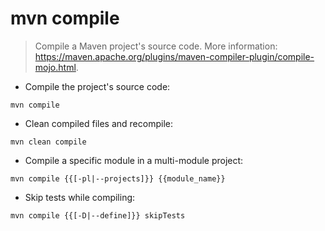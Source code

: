 # mvn compile

> Compile a Maven project's source code.
> More information: <https://maven.apache.org/plugins/maven-compiler-plugin/compile-mojo.html>.

- Compile the project's source code:

`mvn compile`

- Clean compiled files and recompile:

`mvn clean compile`

- Compile a specific module in a multi-module project:

`mvn compile {{[-pl|--projects]}} {{module_name}}`

- Skip tests while compiling:

`mvn compile {{[-D|--define]}} skipTests`
